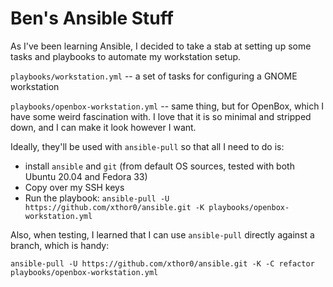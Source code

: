 # Ben's Ansible Stuff

As I've been learning Ansible, I decided to take a stab at setting up some tasks and playbooks to automate my workstation setup.

`playbooks/workstation.yml` -- a set of tasks for configuring a GNOME workstation

`playbooks/openbox-workstation.yml` -- same thing, but for OpenBox, which I have some weird fascination with. I love that it is so minimal and stripped down, and I can make it look however I want.


Ideally, they'll be used with `ansible-pull` so that all I need to do is:

- install `ansible` and `git` (from default OS sources, tested with both Ubuntu 20.04 and Fedora 33)
- Copy over my SSH keys
- Run the playbook: `ansible-pull -U https://github.com/xthor0/ansible.git -K playbooks/openbox-workstation.yml`

Also, when testing, I learned that I can use `ansible-pull` directly against a branch, which is handy:

`ansible-pull -U https://github.com/xthor0/ansible.git -K -C refactor playbooks/openbox-workstation.yml`